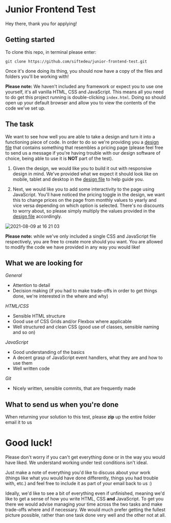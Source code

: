# Junior Frontend Test

Hey there, thank you for applying!

## Getting started

To clone this repo, in terminal please enter:
```
git clone https://github.com/siftedeu/junior-frontend-test.git
```

Once it's done doing its thing, you should now have a copy of the files and folders you'll be working with!

**Please note:** We haven't included any framework or expect you to use one yourself, it's all vanilla HTML, CSS and JavaScript. This means all you need to do get this project running is double-clicking `index.html`. Doing so should open up your default browser and allow you to view the contents of the code we've set up.

## The task

We want to see how well you are able to take a design and turn it into a functioning piece of code. In order to do so we're providing you a [design file](https://www.figma.com/file/lYwdJxRgjCwHlSmxxTtaFG/Sifted-FE-Tech-Test-Junior) that contains something that resembles a pricing page (please feel free to send us a message if you're having trouble with our design software of choice, being able to use it is **NOT** part of the test).

1. Given the design, we would like you to build it out with responsive design in mind. We've provided what we expect it should look like on mobile, tablet and desktop in the [design file](https://www.figma.com/file/lYwdJxRgjCwHlSmxxTtaFG/Sifted-FE-Tech-Test-Junior) to help guide you.

2. Next, we would like you to add some interactivity to the page using JavaScript. You'll have noticed the pricing toggle in the design, we want this to change prices on the page from monthly values to yearly and vice versa depending on which option is selected. There's no discounts to worry about, so please simply multiply the values provided in the [design file](https://www.figma.com/file/lYwdJxRgjCwHlSmxxTtaFG/Sifted-FE-Tech-Test-Junior) accordingly.

![2021-08-09 at 16 21 03](https://user-images.githubusercontent.com/458311/128731107-f09cabd8-0585-4162-aa27-445e7f15d4a7.png)

**Please note:** while we've only included a single CSS and JavaScript file respectively, you are free to create more should you want. You are allowed to modify the code we have provided in any way you would like!

## What we are looking for

_General_
- Attention to detail
- Decision making (if you had to make trade-offs in order to get things done, we're interested in the where and why)

_HTML/CSS_
- Sensible HTML structure
- Good use of CSS Grids and/or Flexbox where applicable
- Well structured and clean CSS (good use of classes, sensible naming and so on)

_JavaScript_
- Good understanding of the basics
- A decent grasp of JavaScript event handlers, what they are and how to use them
- Well written code

_Git_
- Nicely written, sensible commits, that are frequently made


## What to send us when you're done

When returning your solution to this test, please **zip** up the entire folder email it to us

# Good luck!

Please don't worry if you can't get everything done or in the way you would have liked. We understand working under test conditions isn't ideal.

Just make a note of everything you'd like to discuss about your work (things like what you would have done differently, things you had trouble with, etc.) and feel free to include it as part of your email back to us :)

Ideally, we'd like to see a bit of everything even if unfinished, meaning we'd like to get a sense of how you write HTML, CSS **and** JavaScript. To get you there we would advise managing your time across the two tasks and make trade-offs where and if necessary. We would much prefer getting the fullest picture possible, rather than one task done very well and the other not at all.
